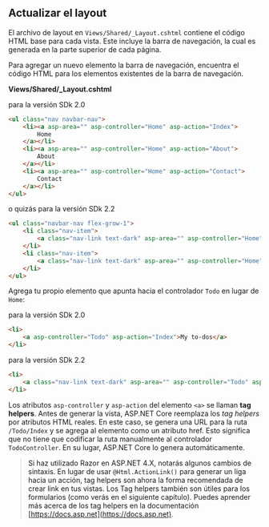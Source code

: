 ## Actualizar el layout
El archivo de layout en `Views/Shared/_Layout.cshtml` contiene el código HTML base para cada vista. Este incluye la barra de navegación, la cual es generada en la parte superior de cada página.

Para agregar un nuevo elemento la barra de navegación, encuentra el código HTML para los elementos existentes de la barra de navegación.

**Views/Shared/_Layout.cshtml**

para la versión SDk 2.0
```html
<ul class="nav navbar-nav">
    <li><a asp-area="" asp-controller="Home" asp-action="Index">
        Home
    </a></li>
    <li><a asp-area="" asp-controller="Home" asp-action="About">
        About
    </a></li>
    <li><a asp-area="" asp-controller="Home" asp-action="Contact">
        Contact
    </a></li>
</ul>
```
o quizás para la versión SDk 2.2
```html
<ul class="navbar-nav flex-grow-1">
    <li class="nav-item">
        <a class="nav-link text-dark" asp-area="" asp-controller="Home" asp-action="Index">Home</a>
    </li>
    <li class="nav-item">
        <a class="nav-link text-dark" asp-area="" asp-controller="Home" asp-action="Privacy">Privacy</a>
    </li>
</ul>
```

Agrega tu propio elemento que apunta hacia el controlador `Todo` en lugar de `Home`:

para la versión SDk 2.0
```html
<li>
    <a asp-controller="Todo" asp-action="Index">My to-dos</a>
</li>
```
para la versión SDk 2.2
```html
<li>
    <a class="nav-link text-dark" asp-area="" asp-controller="Todo" asp-action="Index">My To-Dos</a>
</li>
```

Los atributos `asp-controller` y `asp-action` del elemento `<a>` se llaman **tag helpers**. Antes de generar la vista, ASP.NET Core reemplaza los *tag helpers* por atributos HTML reales. En este caso, se genera una URL para la ruta `/Todo/Index` y se agrega al elemento <a> como un atributo href. Esto significa que no tiene que codificar la ruta manualmente al controlador `TodoController`. En su lugar, ASP.NET Core lo genera automáticamente.

> Si haz utilizado Razor en ASP.NET 4.X, notarás algunos cambios de sintaxis. En lugar de usar `@Html.ActionLink()` para generar un liga hacia un acción, tag helpers son ahora la forma recomendada de crear link en tus vistas. Los Tag helpers también son útiles para los formularios (como verás en el siguiente capítulo). Puedes aprender más acerca de los tag helpers en la documentación [https://docs.asp.net](https://docs.asp.net).
